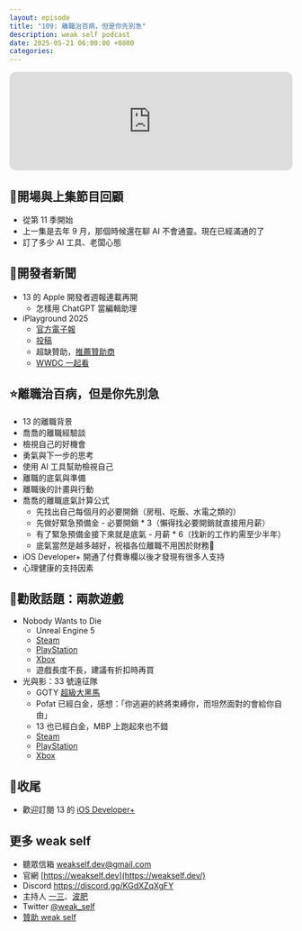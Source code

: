 ```yaml
---
layout: episode
title: "109: 離職治百病，但是你先別急"
description: weak self podcast
date: 2025-05-21 06:00:00 +0800
categories:
---
```


<iframe height="175" width="100%" title="媒體播放器" src="https://embed.podcasts.apple.com/tw/podcast/109-%E9%9B%A2%E8%81%B7%E6%B2%BB%E7%99%BE%E7%97%85-%E4%BD%86%E6%98%AF%E4%BD%A0%E5%85%88%E5%88%A5%E6%80%A5/id1474108801?i=1000709205311&amp;itscg=30200&amp;itsct=podcast_box_player&amp;ls=1&amp;mttnsubad=1000709205311&amp;theme=auto" id="embedPlayer" sandbox="allow-forms allow-popups allow-same-origin allow-scripts allow-top-navigation-by-user-activation" allow="autoplay *; encrypted-media *; clipboard-write" style="border: 0px; border-radius: 12px; width: 100%; height: 175px; max-width: 660px;"></iframe>

## 👋開場與上集節目回顧

- 從第 11 季開始
- 上一集是去年 9 月，那個時候還在聊 AI 不會通靈。現在已經滿通的了
- 訂了多少 AI 工具、老闆心態

## 📰開發者新聞

- 13 的 Apple 開發者週報連載再開
    - 怎樣用 ChatGPT 當編輯助理
- iPlayground 2025
    - [官方電子報](https://iplayground.substack.com/p/2025-welcome)
    - [投稿](https://forms.gle/YYD7jrEpGzNXXF2P7)
    - 超缺贊助，[推薦贊助商](https://forms.gle/VXGxT4tMuxmZg33V7)
    - [WWDC 一起看](https://iplayground.kktix.cc/events/2025wwdctogether)

## ⭐️離職治百病，但是你先別急

- 13 的離職背景
- 喬喬的離職經驗談
- 檢視自己的好機會
- 勇氣與下一步的思考
- 使用 AI 工具幫助檢視自己
- 離職的底氣與準備
- 離職後的計畫與行動
- 喬喬的離職底氣計算公式
    - 先找出自己每個月的必要開銷（房租、吃飯、水電之類的）
    - 先做好緊急預備金 - 必要開銷 * 3（懶得找必要開銷就直接用月薪）
    - 有了緊急預備金接下來就是底氣 - 月薪 * 6（找新的工作約需至少半年）
    - 底氣當然是越多越好，祝福各位離職不用困於財務🥹
- iOS Developer+ 開通了付費專欄以後才發現有很多人支持
- 心理健康的支持因素

## 💸勸敗話題：兩款遊戲

- Nobody Wants to Die
    - Unreal Engine 5
    - [Steam](https://store.steampowered.com/app/1939970/Nobody_Wants_to_Die/)
    - [PlayStation](https://store.playstation.com/zh-hant-tw/concept/10003635)
    - [Xbox](https://www.xbox.com/zh-TW/games/store/nobody-wants-to-die/9pjxgvsh37f4)
    - 遊戲長度不長，建議有折扣時再買
- 光與影：33 號遠征隊
    - GOTY [超級大黑馬](https://x.com/kjngamer/status/1923867212265206126)
    - Pofat 已經白金，感想：「你逃避的終將束縛你，而坦然面對的會給你自由」
    - 13 也已經白金，MBP 上跑起來也不錯
    - [Steam](https://store.steampowered.com/agecheck/app/1903340/?l=tchinese)
    - [PlayStation](https://www.playstation.com/zh-hant-tw/games/clair-obscur--expedition-33/)
    - [Xbox](https://www.xbox.com/zh-tw/games/store/33/9PPT8K6GQHRZ)

## 👋收尾

- 歡迎訂閱 13 的 [iOS Developer+](https://iosdeveloper.plus)

## 更多 weak self

- 聽眾信箱 [weakself.dev@gmail.com](mailto:weakself.dev@gmail.com)
- 官網 [https://weakself.dev](https://weakself.dev/)
- Discord https://discord.gg/KGdXZqXgFY
- 主持人 [一三](https://twitter.com/ethanhuang13)、[波肥](https://twitter.com/PofatTseng)
- Twitter [@weak_self](https://twitter.com/weak_self)
- [贊助 weak self](https://weakself.dev/#donation)